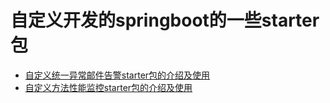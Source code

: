 
# 自定义开发的springboot的一些starter包
- [自定义统一异常邮件告警starter包的介绍及使用](https://www.cnblogs.com/garyyan/p/9181809.html)
- [自定义方法性能监控starter包的介绍及使用](https://www.cnblogs.com/garyyan/p/9181809.html)